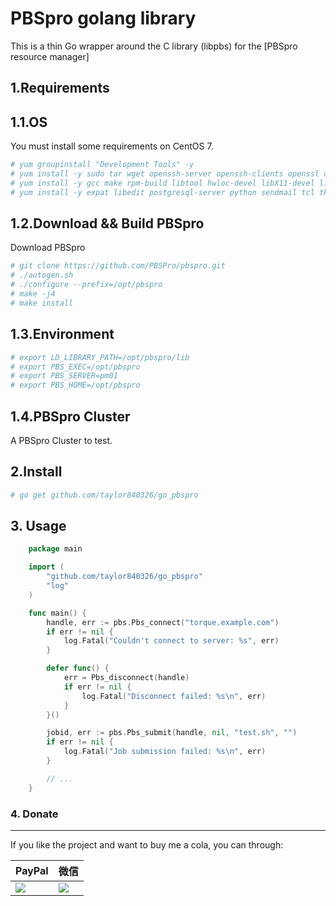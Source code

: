 # PBSpro golang library

This is a thin Go wrapper around the C library (libpbs) for the [PBSpro resource manager]


## 1.Requirements

## 1.1.OS

You must install some requirements on CentOS 7.

```bash
# yum groupinstall "Development Tools" -y
# yum install -y sudo tar wget openssh-server openssh-clients openssl openssl-devel
# yum install -y gcc make rpm-build libtool hwloc-devel libX11-devel libXt-devel libedit-devel libical-devel ncurses-devel perl postgresql-devel python-devel tcl-devel tk-devel swig expat-devel libXext libXft autoconf automake
# yum install -y expat libedit postgresql-server python sendmail tcl tk libical
```

## 1.2.Download && Build PBSpro

Download PBSpro

```bash
# git clone https://github.com/PBSPro/pbspro.git
# ./autogen.sh
# ./configure --prefix=/opt/pbspro
# make -j4
# make install
```

## 1.3.Environment

```bash
# export LD_LIBRARY_PATH=/opt/pbspro/lib
# export PBS_EXEC=/opt/pbspro
# export PBS_SERVER=pm01
# export PBS_HOME=/opt/pbspro
```

## 1.4.PBSpro Cluster

A PBSpro Cluster to test.


## 2.Install

```bash
# go get github.com/taylor840326/go_pbspro
```

## 3. Usage

```go
    package main

    import (
        "github.com/taylor840326/go_pbspro"
        "log"
    )

    func main() {
        handle, err := pbs.Pbs_connect("torque.example.com")
        if err != nil {
            log.Fatal("Couldn't connect to server: %s", err)
        }

        defer func() {
            err = Pbs_disconnect(handle)
            if err != nil {
                log.Fatal("Disconnect failed: %s\n", err)
            }
        }()

        jobid, err := pbs.Pbs_submit(handle, nil, "test.sh", "")
        if err != nil {
            log.Fatal("Job submission failed: %s\n", err)
        }

        // ...
    }
```

### 4. Donate

-----

If you like the project and want to buy me a cola, you can through:

| PayPal                                                                                                               | 微信                                                                 |
| -------------------------------------------------------------------------------------------------------------------- | -------------------------------------------------------------------- |
| [![](https://www.paypalobjects.com/webstatic/paypalme/images/pp_logo_small.png)](https://www.paypal.me/taylor840326) | ![](https://github.com/taylor840326/blog/raw/master/imgs/weixin.png) |
